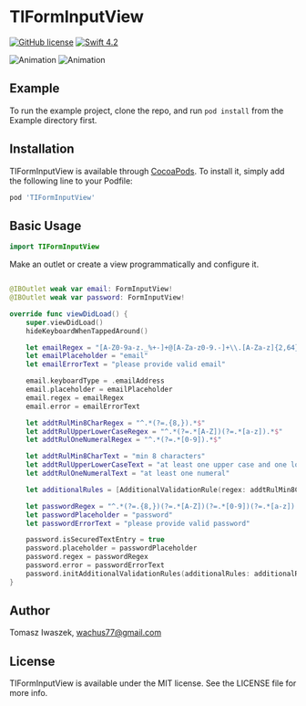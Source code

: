 # TIFormInputView

[![GitHub license](https://img.shields.io/badge/license-MIT-lightgrey.svg)](https://raw.githubusercontent.com/wachus77/TIFormInputView/master/LICENSE)
[![Swift 4.2](https://img.shields.io/badge/Swift-4.2-green.svg?style=flat)](https://developer.apple.com/swift/)

![Animation](https://raw.githubusercontent.com/wachus77/TIFormInputView/master/Screenshots/forminputview.gif)
![Animation](https://raw.githubusercontent.com/wachus77/TIFormInputView/master/Screenshots/forminputview2.gif)

## Example

To run the example project, clone the repo, and run `pod install` from the Example directory first.

## Installation

TIFormInputView is available through [CocoaPods](https://cocoapods.org). To install
it, simply add the following line to your Podfile:

```ruby
pod 'TIFormInputView'
```

## Basic Usage

```swift
import TIFormInputView
```
Make an outlet or create a view programmatically and configure it.

```swift

@IBOutlet weak var email: FormInputView!
@IBOutlet weak var password: FormInputView!

override func viewDidLoad() {
    super.viewDidLoad()
    hideKeyboardWhenTappedAround()

    let emailRegex = "[A-Z0-9a-z._%+-]+@[A-Za-z0-9.-]+\\.[A-Za-z]{2,64}"
    let emailPlaceholder = "email"
    let emailErrorText = "please provide valid email"

    email.keyboardType = .emailAddress
    email.placeholder = emailPlaceholder
    email.regex = emailRegex
    email.error = emailErrorText

    let addtRulMin8CharRegex = "^.*(?=.{8,}).*$"
    let addtRulUpperLowerCaseRegex = "^.*(?=.*[A-Z])(?=.*[a-z]).*$"
    let addtRulOneNumeralRegex = "^.*(?=.*[0-9]).*$"

    let addtRulMin8CharText = "min 8 characters"
    let addtRulUpperLowerCaseText = "at least one upper case and one lower case"
    let addtRulOneNumeralText = "at least one numeral"

    let additionalRules = [AdditionalValidationRule(regex: addtRulMin8CharRegex, text: addtRulMin8CharText), AdditionalValidationRule(regex: addtRulUpperLowerCaseRegex, text: addtRulUpperLowerCaseText), AdditionalValidationRule(regex: addtRulOneNumeralRegex, text: addtRulOneNumeralText)]

    let passwordRegex = "^.*(?=.{8,})(?=.*[A-Z])(?=.*[0-9])(?=.*[a-z]).*$"
    let passwordPlaceholder = "password"
    let passwordErrorText = "please provide valid password"

    password.isSecuredTextEntry = true
    password.placeholder = passwordPlaceholder
    password.regex = passwordRegex
    password.error = passwordErrorText
    password.initAdditionalValidationRules(additionalRules: additionalRules)
}
```

## Author

Tomasz Iwaszek, wachus77@gmail.com

## License

TIFormInputView is available under the MIT license. See the LICENSE file for more info.
